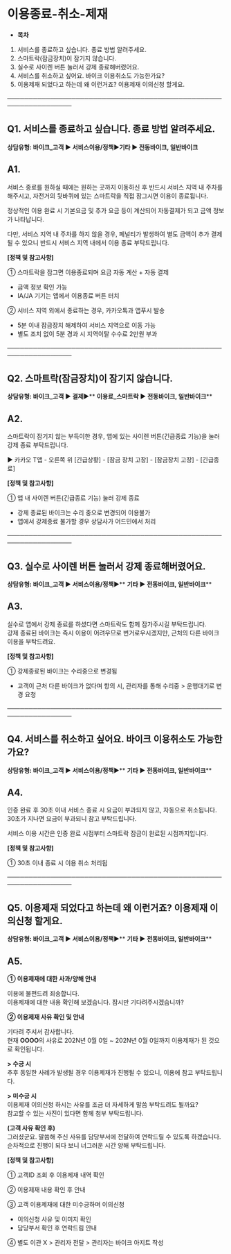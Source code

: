 # 이용종료-취소-제재

* **목차**

1. 서비스를 종료하고 싶습니다. 종료 방법 알려주세요.
2. 스마트락(잠금장치)이 잠기지 않습니다.
3. 실수로 사이렌 버튼 눌러서 강제 종료해버렸어요.
4. 서비스를 취소하고 싶어요. 바이크 이용취소도 가능한가요?
5. 이용제재 되었다고 하는데 왜 이런거죠? 이용제재 이의신청 할게요.

─────────────────────────────────────────────────────────────────

**Q1. 서비스를 종료하고 싶습니다. 종료 방법 알려주세요.**
------------------------------------

**상담유형: **바이크\_고객 ▶ 서비스이용/정책****▶****기타 ▶ 전동바이크, 일반바이크****

**A1.**
-------

서비스 종료를 원하실 때에는 원하는 곳까지 이동하신 후 반드시 서비스 지역 내 주차를 해주시고, 자전거의 뒷바퀴에 있는 스마트락을 직접 잠그시면 이용이 종료됩니다.  
  
정상적인 이용 완료 시 기본요금 및 추가 요금 등이 계산되어 자동결제가 되고 금액 정보가 나타납니다.  
  
다만, 서비스 지역 내 주차를 하지 않을 경우, 페널티가 발생하여 별도 금액이 추가 결제될 수 있으니 반드시 서비스 지역 내에서 이용 종료 부탁드립니다.

**[정책 및 참고사항]**

① 스마트락을 잠그면 이용종료되며 요금 자동 계산 + 자동 결제

* 금액 정보 확인 가능
* IA/JA 기기는 앱에서 이용종료 버튼 터치

② 서비스 지역 외에서 종료하는 경우, 카카오톡과 앱푸시 발송

* 5분 이내 잠금장치 해제하여 서비스 지역으로 이동 가능
* 별도 조치 없이 5분 경과 시 지역이탈 수수료 2만원 부과

─────────────────────────────────────────────────────────────────

**Q2. 스마트락(잠금장치)이 잠기지 않습니다.**
-----------------------------

**상담유형: **바이크\_고객 ▶ 결제****▶** **이용료\_스마트락 ▶ 전동바이크, 일반바이크****

**A2.**
-------

스마트락이 잠기지 않는 부득이한 경우, 앱에 있는 사이렌 버튼(긴급종료 기능)을 눌러 강제 종료 부탁드립니다.  
  
▶ 카카오 T앱 - 오른쪽 위 [긴급상황] - [잠금 장치 고장] - [잠금장치 고장] - [긴급종료]

**[정책 및 참고사항]**

① 앱 내 사이렌 버튼(긴급종료 기능) 눌러 강제 종료

* 강제 종료된 바이크는 수리 중으로 변경되어 이용불가
* 앱에서 강제종료 불가할 경우 상담사가 어드민에서 처리

─────────────────────────────────────────────────────────────────

**Q3. 실수로 사이렌 버튼 눌러서 강제 종료해버렸어요.**
----------------------------------

**상담유형: **바이크\_고객 ▶ 서비스이용/정책****▶** **기타 ▶ 전동바이크, 일반바이크****

**A3.**
-------

실수로 앱에서 강제 종료를 하셨다면 스마트락도 함께 잠가주시길 부탁드립니다.  
강제 종료된 바이크는 즉시 이용이 어려우므로 번거로우시겠지만, 근처의 다른 바이크 이용을 부탁드려요.

**[정책 및 참고사항]**

① 강제종료된 바이크는 수리중으로 변경됨

* 고객이 근처 다른 바이크가 없다며 항의 시, 관리자를 통해 수리중 > 운행대기로 변경 요청

─────────────────────────────────────────────────────────────────

**Q4. 서비스를 취소하고 싶어요. 바이크 이용취소도 가능한가요?**
---------------------------------------

**상담유형: **바이크\_고객 ▶ 서비스이용/정책****▶** **기타 ▶ 전동바이크, 일반바이크****

**A4.**
-------

인증 완료 후 30초 이내 서비스 종료 시 요금이 부과되지 않고, 자동으로 취소됩니다.   
30초가 지나면 요금이 부과되니 참고 부탁드립니다.  
  
서비스 이용 시간은 인증 완료 시점부터 스마트락 잠금이 완료된 시점까지입니다.

**[정책 및 참고사항]**

① 30초 이내 종료 시 이용 취소 처리됨

─────────────────────────────────────────────────────────────────

**Q5. 이용제재 되었다고 하는데 왜 이런거죠? 이용제재 이의신청 할게요.**
--------------------------------------------

**상담유형: **바이크\_고객 ▶ 서비스이용/정책****▶** **기타 ▶ 전동바이크, 일반바이크****

**A5.**
-------

**① 이용제재에 대한 사과/양해 안내**

이용에 불편드려 죄송합니다.  
이용제재에 대한 내용 확인해 보겠습니다. 잠시만 기다려주시겠습니까?

**② 이용제재 사유 확인 및 안내**

기다려 주셔서 감사합니다.  
현재 **OOOO**의 사유로 202N년 0월 0일 ~ 202N년 0월 0일까지 이용제재가 된 것으로 확인됩니다.

**> 수긍 시**  
추후 동일한 사례가 발생될 경우 이용제재가 진행될 수 있으니, 이용에 참고 부탁드립니다.

**> 미수긍 시**  
이용제재 이의신청 하시는 사유를 조금 더 자세하게 말씀 부탁드려도 될까요?  
참고할 수 있는 사진이 있다면 함께 첨부 부탁드립니다.

**(고객 사유 확인 후)**  
그러셨군요. 말씀해 주신 사유를 담당부서에 전달하여 연락드릴 수 있도록 하겠습니다.  
순차적으로 진행이 되다 보니 너그러운 시간 양해 부탁드립니다.

**[정책 및 참고사항]**

① 고객ID 조회 후 이용제재 내역 확인

② 이용제재 내용 확인 후 안내

③ 고객 이용제재에 대한 미수긍하며 이의신청

* 이의신청 사유 및 이미지 확인
* 담당부서 확인 후 연락드림 안내

④ 별도 이관 X > 관리자 전달 > 관리자는 바이크 아지트 작성